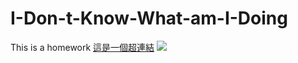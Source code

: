 # I-Don-t-Know-What-am-I-Doing
This is a homework
[這是一個超連結](https://github.com/leo0405060)
![](https://media.istockphoto.com/photos/milky-way-and-pink-light-at-mountains-night-colorful-landscape-picture-id592031250?k=20&m=592031250&s=612x612&w=0&h=JZGYAGK464WKOh-8UKDPsuORJOF5JATjqlOnFM9sNQY=)
